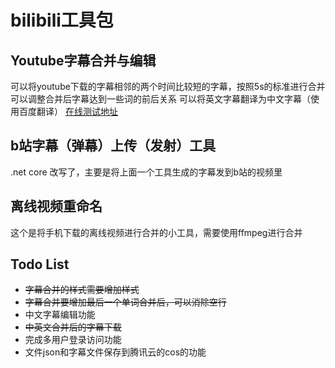 # bilibili工具包

## Youtube字幕合并与编辑
可以将youtube下载的字幕相邻的两个时间比较短的字幕，按照5s的标准进行合并
可以调整合并后字幕达到一些词的前后关系
可以将英文字幕翻译为中文字幕（使用百度翻译）
[在线测试地址](http://bilibilitools.csharptools.cn/dmhb)

## b站字幕（弹幕）上传（发射）工具
.net core 改写了，主要是将上面一个工具生成的字幕发到b站的视频里

## 离线视频重命名
这个是将手机下载的离线视频进行合并的小工具，需要使用ffmpeg进行合并


## Todo List
* ~~字幕合并的样式需要增加样式~~
* ~~字幕合并要增加最后一个单词合并后，可以消除空行~~
* 中文字幕编辑功能
* ~~中英文合并后的字幕下载~~
* 完成多用户登录访问功能
* 文件json和字幕文件保存到腾讯云的cos的功能



